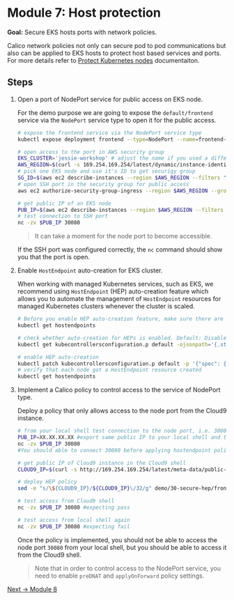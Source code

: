 # Module 7: Host protection

**Goal:** Secure EKS hosts ports with network policies.

Calico network policies not only can secure pod to pod communications but also can be applied to EKS hosts to protect host based services and ports. For more details refer to [Protect Kubernetes nodes](https://docs.tigera.io/security/kubernetes-nodes) documentaiton.

## Steps

1. Open a port of NodePort service for public access on EKS node.

    For the demo purpose we are going to expose the `default/frontend` service via the `NodePort` service type to open it for the public access.

    ```bash
    # expose the frontend service via the NodePort service type
    kubectl expose deployment frontend --type=NodePort --name=frontend-nodeport --overrides='{"apiVersion":"v1","spec":{"ports":[{"nodePort":30080,"port":80,"targetPort":8080}]}}'

    # open access to the port in AWS security group
    EKS_CLUSTER='jessie-workshop' # adjust the name if you used a different name for your EKS cluster
    AWS_REGION=$(curl -s 169.254.169.254/latest/dynamic/instance-identity/document | jq -r '.region')
    # pick one EKS node and use it's ID to get securigy group
    SG_ID=$(aws ec2 describe-instances --region $AWS_REGION --filters "Name=tag:Name,Values=$EKS_CLUSTER*" "Name=instance-state-name,Values=running" --query 'Reservations[0].Instances[*].NetworkInterfaces[0].Groups[0].GroupId' --output text --output text)
    # open SSH port in the security group for public access
    aws ec2 authorize-security-group-ingress --region $AWS_REGION --group-id $SG_ID --protocol tcp --port 30080 --cidr 0.0.0.0/0

    # get public IP of an EKS node
    PUB_IP=$(aws ec2 describe-instances --region $AWS_REGION --filters "Name=tag:Name,Values=$EKS_CLUSTER*" "Name=instance-state-name,Values=running" --query 'Reservations[0].Instances[0].PublicIpAddress' --output text --output text)
    # test connection to SSH port
    nc -zv $PUB_IP 30080
    ```

    >It can take a moment for the node port to become accessible.

    If the SSH port was configured correctly, the `nc` command should show you that the port is open.

2. Enable `HostEndpoint` auto-creation for EKS cluster.

    When working with managed Kubernetes services, such as EKS, we recommend using `HostEndpoint` (HEP) auto-creation feature which allows you to automate the management of `HostEndpoint` resources for managed Kubernetes clusters whenever the cluster is scaled.

    
    ```bash
    # Before you enable HEP auto-creation feature, make sure there are no `HostEndpoint` resources manually defined for your cluster
    kubectl get hostendpoints
    ```

    ```bash
    # check whether auto-creation for HEPs is enabled. Default: Disabled
    kubectl get kubecontrollersconfiguration.p default -ojsonpath='{.status.runningConfig.controllers.node.hostEndpoint.autoCreate}'

    # enable HEP auto-creation
    kubectl patch kubecontrollersconfiguration.p default -p '{"spec": {"controllers": {"node": {"hostEndpoint": {"autoCreate": "Enabled"}}}}}'
    # verify that each node got a HostEndpoint resource created
    kubectl get hostendpoints
    ```

3. Implement a Calico policy to control access to the service of NodePort type.

    Deploy a policy that only allows access to the node port from the Cloud9 instance.

    ```bash
    # from your local shell test connection to the node port, i.e. 30080, using netcat or telnet or other connectivity testing tool
    PUB_IP=XX.XX.XX.XX #export same public IP to your local shell and test 
    nc -zv $PUB_IP 30080
    #You should able to connect 30080 before applying hostendpoint policy

    # get public IP of Cloud9 instance in the Cloud9 shell
    CLOUD9_IP=$(curl -s http://169.254.169.254/latest/meta-data/public-ipv4)
    
    # deploy HEP policy
    sed -e "s/\${CLOUD9_IP}/${CLOUD9_IP}\/32/g" demo/30-secure-hep/frontend-nodeport-access.yaml | kubectl apply -f -
    
    # test access from Cloud9 shell
    nc -zv $PUB_IP 30080 #expecting pass

    # test access from local shell again
    nc -zv $PUB_IP 30080 #expecting fail

    ```

    Once the policy is implemented, you should not be able to access the node port `30080` from your local shell, but you should be able to access it from the Cloud9 shell.

    >Note that in order to control access to the NodePort service, you need to enable `preDNAT` and `applyOnForward` policy settings.



[Next -> Module 8](../modules/egress-access-controls.md)
